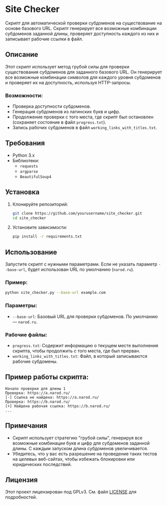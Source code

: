 # Site Checker

Скрипт для автоматической проверки субдоменов на существование на основе базового URL. Скрипт генерирует все возможные комбинации субдоменов заданной длины, проверяет доступность каждого из них и записывает рабочие ссылки в файл.

## Описание

Этот скрипт использует метод грубой силы для проверки существования субдоменов для заданного базового URL. Он генерирует все возможные комбинации символов для каждого уровня субдоменов и проверяет их на доступность, используя HTTP-запросы.

### Возможности:
- Проверка доступности субдоменов.
- Генерация субдоменов из латинских букв и цифр.
- Продолжение проверки с того места, где скрипт был остановлен (сохраняет состояние в файл `progress.txt`).
- Запись рабочих субдоменов в файл `working_links_with_titles.txt`.

## Требования

- Python 3.x
- Библиотеки:
  - `requests`
  - `argparse`
  - `BeautifulSoup4`

## Установка

1. Клонируйте репозиторий:
    ```bash
    git clone https://github.com/yourusername/site_checker.git
    cd site_checker
    ```

2. Установите зависимости:
    ```bash
    pip install -r requirements.txt
    ```

## Использование

Запустите скрипт с нужными параметрами. Если не указать параметр `--base-url`, будет использован URL по умолчанию (`narod.ru`).

### Пример:
```bash
python site_checker.py --base-url example.com
```

### Параметры:
- `--base-url`: Базовый URL для проверки субдоменов. По умолчанию — `narod.ru`.

### Рабочие файлы:
- `progress.txt`: Содержит информацию о текущем месте выполнения скрипта, чтобы продолжить с того места, где был прерван.
- `working_links_with_titles.txt`: Файл, в который записываются рабочие субдомены.

## Пример работы скрипта:

```
Начало проверки для длины 1
Проверка: https://a.narod.ru/
[-] Ссылка не найдена: https://a.narod.ru/
Проверка: https://b.narod.ru/
[+] Найдена рабочая ссылка: https://b.narod.ru/
...
```

## Примечания

- Скрипт использует стратегию "грубой силы", генерируя все возможные комбинации букв и цифр для субдоменов заданной длины. С каждым запуском длина субдоменов увеличивается.
- Убедитесь, что у вас есть разрешение на проведение таких тестов на целевых веб-сайтах, чтобы избежать блокировки или юридических последствий.

## Лицензия

Этот проект лицензирован под  GPLv3. См. файл [LICENSE](LICENSE) для подробностей.
